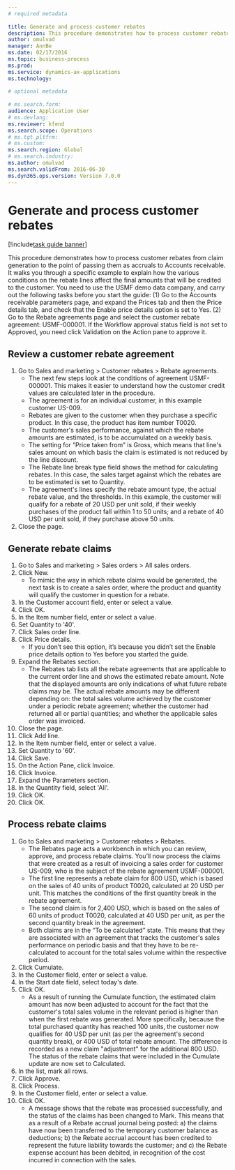 ```yaml
--- 
# required metadata 
 
title: Generate and process customer rebates
description: This procedure demonstrates how to process customer rebates from claim generation to the point of passing them as accruals to Accounts receivable. 
author: omulvad
manager: AnnBe 
ms.date: 02/17/2016
ms.topic: business-process 
ms.prod:  
ms.service: dynamics-ax-applications 
ms.technology:  
 
# optional metadata 
 
# ms.search.form:   
audience: Application User 
# ms.devlang:  
ms.reviewer: kfend
ms.search.scope: Operations 
# ms.tgt_pltfrm:  
# ms.custom:  
ms.search.region: Global
# ms.search.industry: 
ms.author: omulvad
ms.search.validFrom: 2016-06-30 
ms.dyn365.ops.version: Version 7.0.0 
---
```

# Generate and process customer rebates

[!include[task guide banner](../../includes/task-guide-banner.md)]

This procedure demonstrates how to process customer rebates from claim generation to the point of passing them as accruals to Accounts receivable. It walks you through a specific example to explain how the various conditions on the rebate lines affect the final amounts that will be credited to the customer. You need to use the USMF demo data company, and carry out the following tasks before you start the guide: (1) Go to the Accounts receivable parameters page, and expand the Prices tab and then the Price details tab, and check that the Enable price details option is set to Yes. (2) Go to the Rebate agreements page and select the customer rebate agreement: USMF-000001. If the Workflow approval status field is not set to Approved, you need click Validation on the Action pane to approve it.


## Review a customer rebate agreement
1. Go to Sales and marketing > Customer rebates > Rebate agreements.
    * The next few steps look at the conditions of agreement USMF-000001. This makes it easier to understand how the customer credit values are calculated later in the procedure.  
    * The agreement is for an individual customer, in this example customer US-009.  
    * Rebates are given to the customer when they purchase a specific product. In this case, the product has item number T0020.   
    * The customer's sales performance, against which the rebate amounts are estimated, is to be accumulated on a weekly basis.  
    * The setting for “Price taken from” is Gross, which means that line's sales amount on which basis the claim is estimated is not reduced by the line discount.  
    * The Rebate line break type field shows the method for calculating rebates. In this case, the sales target against which the rebates are to be estimated is set to Quantity.   
    * The agreement's lines specify the rebate amount type, the actual rebate value, and the thresholds. In this example, the customer will qualify for a rebate of 20 USD per unit sold, if their weekly purchases of the product fall within 1 to 50 units; and a rebate of 40 USD per unit sold, if they purchase above 50 units.  
2. Close the page.

## Generate rebate claims
1. Go to Sales and marketing > Sales orders > All sales orders.
2. Click New.
    * To mimic the way in which rebate claims would be generated, the next task is to create a sales order, where the product and quantity will qualify the customer in question for a rebate.  
3. In the Customer account field, enter or select a value.
4. Click OK.
5. In the Item number field, enter or select a value.
6. Set Quantity to '40'.
7. Click Sales order line.
8. Click Price details.
    * If you don’t see this option, it’s because you didn’t set the Enable price details option to Yes before you started the guide.  
9. Expand the Rebates section.
    * The Rebates tab lists all the rebate agreements that are applicable to the current order line and shows the estimated rebate amount. Note that the displayed amounts are only indications of what future rebate claims may be. The actual rebate amounts may be different depending on: the total sales volume achieved by the customer under a periodic rebate agreement; whether the customer had returned all or partial quantities; and whether the applicable sales order was invoiced.  
10. Close the page.
11. Click Add line.
12. In the Item number field, enter or select a value.
13. Set Quantity to '60'.
14. Click Save.
15. On the Action Pane, click Invoice.
16. Click Invoice.
17. Expand the Parameters section.
18. In the Quantity field, select 'All'.
19. Click OK.
20. Click OK.

## Process rebate claims
1. Go to Sales and marketing > Customer rebates > Rebates.
    * The Rebates page acts a workbench in which you can review, approve, and process rebate claims. You’ll now process the claims that were created as a result of invoicing a sales order for customer US-009, who is the subject of the rebate agreement USMF-000001.   
    * The first line represents a rebate claim for 800 USD, which is based on the sales of 40 units of product T0020, calculated at 20 USD per unit. This matches the conditions of the first quantity break in the rebate agreement.  
    * The second claim is for 2,400 USD, which is based on the sales of 60 units of product T0020, calculated at 40 USD per unit, as per the second quantity break in the agreement.  
    * Both claims are in the “To be calculated” state. This means that they are associated with an agreement that tracks the customer's sales performance on periodic basis and that they have to be re-calculated to account for the total sales volume within the respective period.   
2. Click Cumulate.
3. In the Customer field, enter or select a value.
4. In the Start date field, select today's date.
5. Click OK.
    * As a result of running the Cumulate function, the estimated claim amount has now been adjusted to account for the fact that the customer's total sales volume in the relevant period is higher than when the first rebate was generated. More specifically, because the total purchased quantity has reached 100 units, the customer now qualifies for 40 USD per unit (as per the agreement's second quantity break), or 400 USD of total rebate amount. The difference is recorded as a new claim "adjustment" for the additional 800 USD. The status of the rebate claims that were included in the Cumulate update are now set to Calculated.   
6. In the list, mark all rows.
7. Click Approve.
8. Click Process.
9. In the Customer field, enter or select a value.
10. Click OK.
    * A message shows that the rebate was processed successfully, and the status of the claims has been changed to Mark. This means that as a result of a Rebate accrual journal being posted: a) the claims have now been transferred to the temporary customer balance as deductions; b) the Rebate accrual account has been credited to represent the future liability towards the customer; and c) the Rebate expense account has been debited, in recognition of the cost incurred in connection with the sales.   

